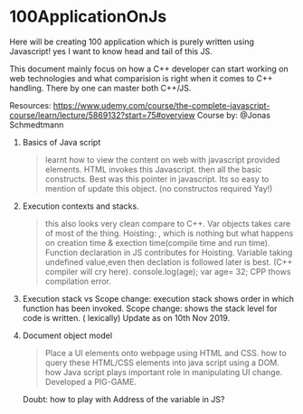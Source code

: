 # 100ApplicationOnJs
Here will be creating 100 application which is purely written using Javascript! yes I want to know head and tail of this JS.


This document mainly focus on how a C++ developer can start working on web technologies and what comparision is right when it comes to C++ handling.
There by one can master both C++/JS. 

Resources:
https://www.udemy.com/course/the-complete-javascript-course/learn/lecture/5869132?start=75#overview
Course by: @Jonas Schmedtmann

1. Basics of Java script
    > learnt how to view the content on web with javascript provided elements. HTML invokes this Javascript.
    > then all the basic constructs. Best was this pointer in javascript. Its so easy to mention of update this object.
    (no constructos required Yay!)
    
2. Execution contexts and stacks.
    > this also looks very clean compare to C++. Var objects takes care of most of the thing. 
    >Hoisting: , which is nothing but what happens on creation time & exection time(compile time and run time). Function declaration in JS contributes for Hoisting. Variable taking undefined value,even then declation is followed later is best. (C++ compiler will cry here).
    console.log(age);
    var age= 32;
    CPP thows compilation error. 
    
 3. Execution stack vs Scope change:
   execution stack shows order in which function has been invoked.
   Scope change: shows the stack level for code is written. ( lexically)
       Update as on 10th Nov 2019.
       
4. Document object model 
    > Place a UI elements onto webpage using HTML and CSS. how to query these HTML/CSS elements into java script using a DOM.
    > how Java script plays important role in manipulating UI change.
    > Developed a PIG-GAME.
    
   
    
    Doubt:  how to play with Address of the variable in JS?
